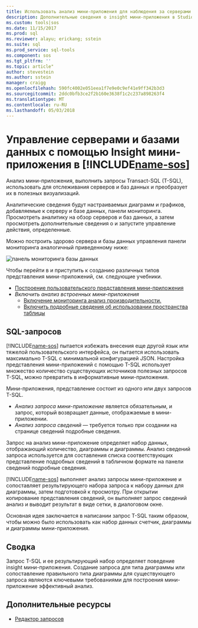 ```yaml
---
title: Использовать анализ мини-приложения для наблюдения за серверами и базами данных в Studio операций SQL (Предварительная версия) | Документы Microsoft
description: Дополнительные сведения о insight мини-приложения в Studio операций SQL (Предварительная версия).
ms.custom: tools|sos
ms.date: 11/15/2017
ms.prod: sql
ms.reviewer: alayu; erickang; sstein
ms.suite: sql
ms.prod_service: sql-tools
ms.component: sos
ms.tgt_pltfrm: ''
ms.topic: article"
author: stevestein
ms.author: sstein
manager: craigg
ms.openlocfilehash: 590fc4002e051eea1f7e9e0c9ef41e9ff342b3d3
ms.sourcegitcommit: 2ddc0bfb3ce2f2b160e3638f1c2c237a898263f4
ms.translationtype: MT
ms.contentlocale: ru-RU
ms.lasthandoff: 05/03/2018
---
```

# <a name="manage-servers-and-databases-with-insight-widgets-in-includename-sosincludesname-sos-shortmd"></a>Управление серверами и базами данных с помощью Insight мини-приложения в [!INCLUDE[name-sos](../includes/name-sos-short.md)]

Анализ мини-приложения, выполнить запросы Transact-SQL (T-SQL), использовать для отслеживания серверов и баз данных и преобразует их в полезных визуализаций. 

Аналитические сведения будут настраиваемых диаграмм и графиков, добавляемые к серверу и базе данных, панели мониторинга. Просмотреть аналитику на обзор серверов и баз данных, а затем просмотреть дополнительные сведения о и запустите управление действия, определенные. 

Можно построить здорово сервера и базы данных управления панели мониторинга аналогичный приведенному ниже:

![панель мониторинга базы данных](media/insight-widgets/database-dashboard.png)


Чтобы перейти в и приступить к созданию различных типов представления мини-приложений, см. следующие учебники.

- [Построение пользовательского представления мини-приложения](tutorial-build-custom-insight-sql-server.md)
- *Включить анализ встроенных мини-приложения*
   - [Включение мониторинга анализ производительности.](tutorial-qds-sql-server.md)
   - [Включить подробные сведения об использовании пространства таблицы](tutorial-table-space-sql-server.md)


## <a name="sql-queries"></a>SQL-запросов 

[!INCLUDE[name-sos](../includes/name-sos-short.md)] пытается избежать внесения еще другой язык или тяжелой пользовательского интерфейса, он пытается использовать максимально T-SQL с минимальной конфигурацией JSON. Настройка представления мини-приложений с помощью T-SQL использует множество количество существующих источников полезных запросов T-SQL, можно превратить в информативные мини-приложения.

Мини-приложения, представление состоит из одного или двух запросов T-SQL.
* *Анализ запроса мини-приложение* является обязательным, и запрос, который возвращает данные, отображаемые в мини-приложении.
* *Анализ запроса сведений* — требуется только при создании на странице сведений подробные сведения.

Запрос на анализ мини-приложение определяет набор данных, отображающий количество, диаграммы и диаграммы. Анализ сведений запроса используется для составления списка соответствующих представление подробных сведений в табличном формате на панели сведений подробные сведения. 

[!INCLUDE[name-sos](../includes/name-sos-short.md)] выполняет анализ запросы мини-приложение и сопоставляет результирующего набора запроса к набору данных для диаграммы, затем подготовкой к просмотру. При открытии копирование представления сведений, он выполняет запрос сведений анализ и выводит результат в виде сетки, в диалоговом окне.

Основная идея заключается в написании запрос T-SQL таким образом, чтобы можно было использовать как набор данных счетчик, диаграммы и диаграммы мини-приложения. 

## <a name="summary"></a>Сводка

Запрос T-SQL и ее результирующий набор определяет поведение insight мини-приложения. Создание запроса для типа диаграммы или сопоставление правильного типа диаграммы для существующего запроса являются ключевыми требованиями для построения мини-приложение эффективный анализ.



## <a name="additional-resources"></a>Дополнительные ресурсы
- [Редактор запросов](tutorial-sql-editor.md)


